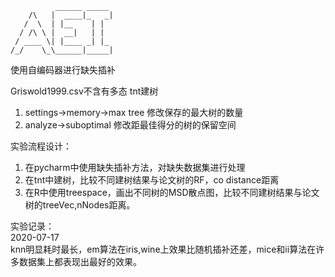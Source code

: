 ```
          ______ _____ 
    /\   |  ____|_   _|
   /  \  | |__    | |  
  / /\ \ |  __|   | |  
 / ____ \| |____ _| |_ 
/_/    \_\______|_____|

```
使用自编码器进行缺失插补

Griswold1999.csv不含有多态
tnt建树
1. settings->memory->max tree 修改保存的最大树的数量
2. analyze->suboptimal 修改距最佳得分的树的保留空间

实验流程设计：
1. 在pycharm中使用缺失插补方法，对缺失数据集进行处理
2. 在tnt中建树，比较不同建树结果与论文树的RF，co distance距离
3. 在R中使用treespace，画出不同树的MSD散点图，比较不同建树结果与论文树的treeVec,nNodes距离。

实验记录：  
2020-07-17  
knn明显耗时最长，em算法在iris,wine上效果比随机插补还差，mice和ii算法在许多数据集上都表现出最好的效果。